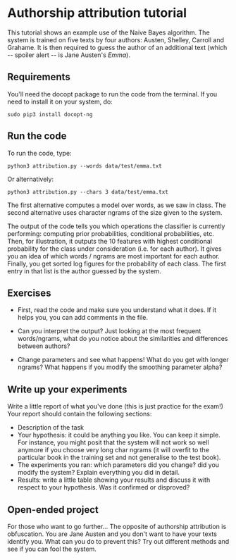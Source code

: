 # Authorship attribution tutorial

This tutorial shows an example use of the Naive Bayes algorithm. The system is trained on five texts by four authors: Austen, Shelley, Carroll and Grahame. It is then required to guess the author of an additional text (which -- spoiler alert -- is Jane Austen's *Emma*).


## Requirements

You'll need the docopt package to run the code from the terminal. If you need to install it on your system, do:

    sudo pip3 install docopt-ng


## Run the code

To run the code, type:

    python3 attribution.py --words data/test/emma.txt

Or alternatively:

    python3 attribution.py --chars 3 data/test/emma.txt

The first alternative computes a model over words, as we saw in class. The second alternative uses character ngrams of the size given to the system.

The output of the code tells you which operations the classifier is currently performing: computing prior probabilities, conditional probabilities, etc. Then, for illustration, it outputs the 10 features with highest conditional probability for the class under consideration (i.e. for each author). It gives you an idea of which words / ngrams are most important for each author. Finally, you get sorted log figures for the probability of each class. The first entry in that list is the author guessed by the system.


## Exercises

* First, read the code and make sure you understand what it does. If it helps you, you can add comments in the file.

* Can you interpret the output? Just looking at the most frequent words/ngrams, what do you notice about the similarities and differences between authors?

* Change parameters and see what happens! What do you get with longer ngrams? What happens if you modify the smoothing parameter alpha?


## Write up your experiments

Write a little report of what you've done (this is just practice for the exam!) Your report should contain the following sections:

* Description of the task
* Your hypothesis: it could be anything you like. You can keep it simple. For instance, you might posit that the system will not work so well anymore if you choose very long char ngrams (it will overfit to the particular book in the training set and not generalise to the test book).
* The experiments you ran: which parameters did you change? did you modify the system? Explain everything you did in detail.
* Results: write a little table showing your results and discuss it with respect to your hypothesis. Was it confirmed or disproved?


## Open-ended project

For those who want to go further... The opposite of authorship attribution is obfuscation. You are Jane Austen and you don't want to have your texts identify you. What can you do to prevent this? Try out different methods and see if you can fool the system.
